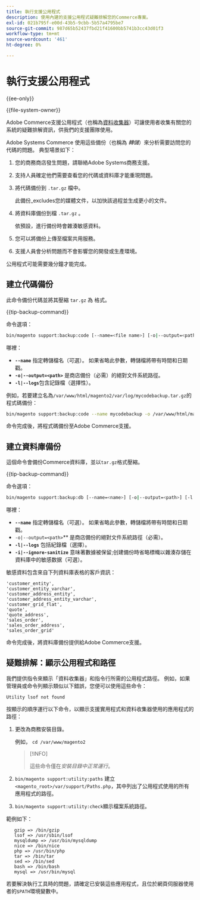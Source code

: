 ```yaml
---
title: 執行支援公用程式
description: 使用內建的支援公用程式疑難排解您的Commerce專案。
exl-id: 021b795f-e00d-43b5-9cbb-5b57a4795be7
source-git-commit: 987d65b52437fbd21f41600bb5741b3cc43d01f3
workflow-type: tm+mt
source-wordcount: '461'
ht-degree: 0%

---
```


# 執行支援公用程式

{{ee-only}}

{{file-system-owner}}

Adobe Commerce支援公用程式（也稱為[資料收集器](https://experienceleague.adobe.com/zh-hant/docs/commerce-admin/systems/tools/support#data-collector)）可讓使用者收集有關您的系統的疑難排解資訊，供我們的支援團隊使用。

Adobe Systems Commerce 使用這些備份（也稱為 _轉儲_）來分析需要訪問您的代碼的問題。 典型場景如下：

1. 您的商務商店發生問題，請聯絡Adobe Systems商務支援。
1. 支持人員確定他們需要查看您的代碼或資料庫才能重現問題。
1. 將代碼備份到 `.tar.gz` 檔中。

   此備份_excludes您的媒體文件，以加快該過程並生成更小的文件。

1. 將資料庫備份到檔 `.tar.gz` 。

   依預設，進行備份時會雜湊敏感資料。

1. 您可以將備份上傳至檔案共用服務。
1. 支援人員會分析問題而不會影響您的開發或生產環境。

公用程式可能需要幾分鐘才能完成。

## 建立代碼備份

此命令備份代碼並將其壓縮 `tar.gz` 為 格式。

{{tip-backup-command}}

命令選項：

```bash
bin/magento support:backup:code [--name=<file name>] [-o|--output=<path>] [-l|--logs]
```

哪裡：

- **`--name`** 指定轉儲檔名（可選）。 如果省略此參數，轉儲檔將帶有時間和日期戳。
- **`-o|--output=<path>`** 是商店備份（必需）的絕對文件系統路徑。
- **`-l|--logs`**&#x200B;包含記錄檔（選擇性）。

例如，若要建立名為`/var/www/html/magento2/var/log/mycodebackup.tar.gz`的程式碼備份：

```bash
bin/magento support:backup:code --name mycodebackup -o /var/www/html/magento2/var/log
```

命令完成後，將程式碼備份至Adobe Commerce支援。

## 建立資料庫備份

這個命令會備份Commerce資料庫，並以`tar.gz`格式壓縮。

{{tip-backup-command}}

命令選項：

```bash
bin/magento support:backup:db [--name=<name>] [-o|--output=<path>] [-l|--logs] [-i|--ignore-sanitize]
```

哪裡：

- **`--name`** 指定轉儲檔名（可選）。 如果省略此參數，轉儲檔將帶有時間和日期戳。
- `-o|--output=<path>`** 是商店備份的絕對文件系統路徑（必需）。
- **`-l|--logs`** 包括紀錄檔（選擇）。
- **`-i|--ignore-sanitize`** 意味著數據被保留;创建備份時省略標幟以雜湊存儲在資料庫中的敏感数据（可選）。

敏感資料包含來自下列資料庫表格的客戶資訊：

```
'customer_entity',
'customer_entity_varchar',
'customer_address_entity',
'customer_address_entity_varchar',
'customer_grid_flat',
'quote',
'quote_address',
'sales_order',
'sales_order_address',
'sales_order_grid'
```

命令完成後，將資料庫備份提供給Adobe Commerce支援。

## 疑難排解：顯示公用程式和路徑

我們提供指令來顯示「資料收集器」和指令行所需的公用程式路徑。 例如，如果管理員或命令列顯示類似以下錯誤，您便可以使用這些命令：

```
Utility lsof not found
```

按顯示的順序運行以下命令，以顯示支援實用程式和資料收集器使用的應用程式的路徑：

1. 更改為商務安裝目錄。

   例如， `cd /var/www/magento2`

   >[!INFO]
   >
   >這些命令僅在&#x200B;_安裝目錄中正常運行_。

1. `bin/magento support:utility:paths` 建立 `<magento_root>/var/support/Paths.php`，其中列出了公用程式使用的所有應用程式的路徑。
1. `bin/magento support:utility:check`顯示檔案系統路徑。

範例如下：

```
   gzip => /bin/gzip
   lsof => /usr/sbin/lsof
   mysqldump => /usr/bin/mysqldump
   nice => /bin/nice
   php => /usr/bin/php
   tar => /bin/tar
   sed => /bin/sed
   bash => /bin/bash
   mysql => /usr/bin/mysql
```

若要解決執行工具時的問題，請確定已安裝這些應用程式，且位於網頁伺服器使用者的`$PATH`環境變數中。
